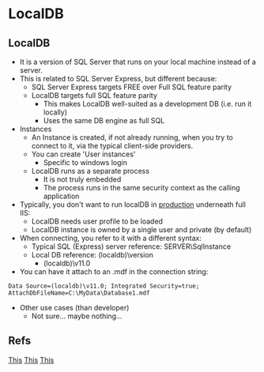
LocalDB
=====================


## LocalDB

- It is a version of SQL Server that runs on your local machine instead of a server.
- This is related to SQL Server Express, but different because:
	- SQL Server Express targets FREE over Full SQL feature parity
	- LocalDB targets full SQL feature parity
		- This makes LocalDB well-suited as a development DB (i.e. run it locally)
		- Uses the same DB engine as full SQL
- Instances
	- An Instance is created, if not already running, when you try to connect to it, via the typical client-side providers.
	- You can create 'User instances'
		- Specific to windows login
	- LocalDB runs as a separate process
		- It is not truly embedded
		- The process runs in the same security context as the calling application
- Typically, you don't want to run localDB in [production](https://blogs.msdn.microsoft.com/sqlexpress/2011/12/08/using-localdb-with-full-iis-part-1-user-profile/) underneath full IIS:
	- LocalDB needs user profile to be loaded
	- LocalDB instance is owned by a single user and private (by default)	
- When connecting, you refer to it with a different syntax:
	- Typical SQL (Express) server reference: SERVER\\SqlInstance
	- Local DB reference: (localdb)\\version
		- (localdb)\\v11.0		
- You can have it attach to an .mdf in the connection string:
```
Data Source=(localdb)\v11.0; Integrated Security=true; AttachDbFileName=C:\MyData\Database1.mdf
```

- Other use cases (than developer)
	- Not sure... maybe nothing... 

## Refs
[This](https://blogs.msdn.microsoft.com/sqlexpress/2011/07/12/introducing-localdb-an-improved-sql-express/)
[This](http://stackoverflow.com/questions/13571331/is-it-normal-to-use-localdb-in-production)
[This](https://blogs.msdn.microsoft.com/sqlexpress/2011/12/08/using-localdb-with-full-iis-part-1-user-profile/)